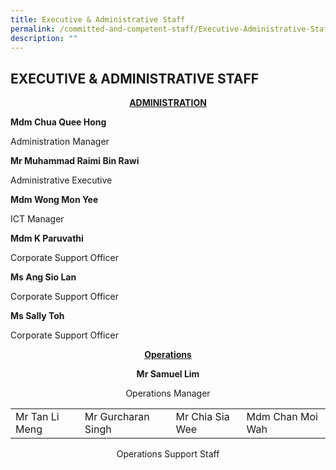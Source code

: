 ```yaml
---
title: Executive & Administrative Staff
permalink: /committed-and-competent-staff/Executive-Administrative-Staff/
description: ""
---
```

## EXECUTIVE & ADMINISTRATIVE STAFF
 
 **<u><center>ADMINISTRATION</center></u>**
 
 **Mdm Chua Quee Hong**

Administration Manager

  

**Mr Muhammad Raimi Bin Rawi**

Administrative Executive

  

**Mdm Wong Mon Yee**

ICT Manager

  

**Mdm K Paruvathi** 

Corporate Support Officer

  

**Ms Ang Sio Lan**

Corporate Support Officer

  

**Ms Sally Toh**

Corporate Support Officer


 **<u><center>Operations</center></u>**
 
 **<center>Mr Samuel Lim</center>**
<center>Operations Manager</center>

|                |                    |                 |                  |
|----------------|--------------------|-----------------|------------------|
| Mr Tan Li Meng | Mr Gurcharan Singh | Mr Chia Sia Wee | Mdm Chan Moi Wah |

<center>Operations Support Staff</center>